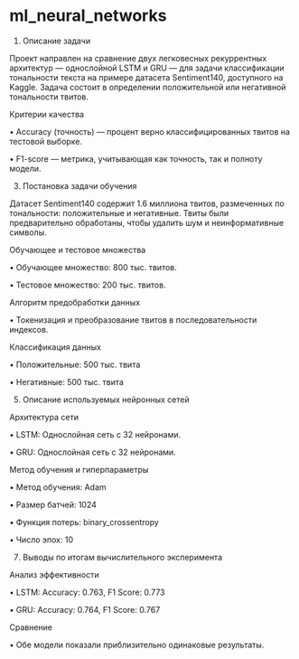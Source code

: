# ml_neural_networks

1. Описание задачи

Проект направлен на сравнение двух легковесных рекуррентных архитектур —
однослойной LSTM и GRU — для задачи классификации тональности текста на
примере датасета Sentiment140, доступного на Kaggle. Задача состоит в определении
положительной или негативной тональности твитов.

Критерии качества

• Accuracy (точность) — процент верно классифицированных твитов на
тестовой выборке.

• F1-score — метрика, учитывающая как точность, так и полноту модели.

3. Постановка задачи обучения
   
Датасет Sentiment140 содержит 1.6 миллиона твитов, размеченных по тональности:
положительные и негативные. Твиты были предварительно обработаны, чтобы
удалить шум и неинформативные символы.

Обучающее и тестовое множества

• Обучающее множество: 800 тыс. твитов.

• Тестовое множество: 200 тыс. твитов.

Алгоритм предобработки данных

• Токенизация и преобразование твитов в последовательности индексов.

Классификация данных

• Положительные: 500 тыс. твита

• Негативные: 500 тыс. твита


5. Описание используемых нейронных сетей
   
Архитектура сети

• LSTM: Однослойная сеть с 32 нейронами.

• GRU: Однослойная сеть с 32 нейронами.

Метод обучения и гиперпараметры

• Метод обучения: Adam

• Размер батчей: 1024

• Функция потерь: binary_crossentropy

• Число эпох: 10


7. Выводы по итогам вычислительного эксперимента
   
Анализ эффективности

• LSTM: Accuracy: 0.763, F1 Score: 0.773

• GRU: Accuracy: 0.764, F1 Score: 0.767

Сравнение

• Обе модели показали приблизительно одинаковые результаты.


